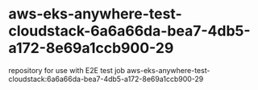 # aws-eks-anywhere-test-cloudstack-6a6a66da-bea7-4db5-a172-8e69a1ccb900-29
repository for use with E2E test job aws-eks-anywhere-test-cloudstack:6a6a66da-bea7-4db5-a172-8e69a1ccb900-29
